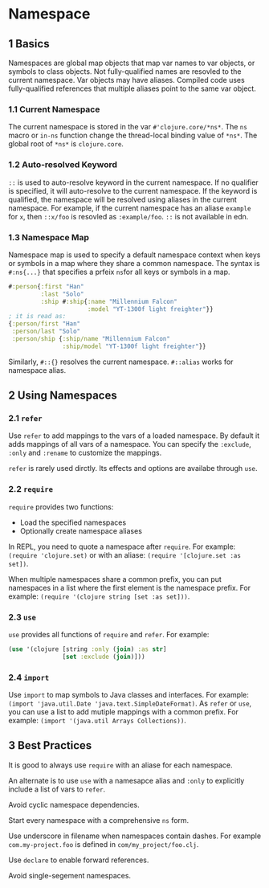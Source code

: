 # Namespace

## 1 Basics

Namespaces are global map objects that map var names to var objects, or symbols to class objects. Not fully-qualified names are resovled to the current namespace. Var objects may have aliases. Compiled code uses fully-qualified references that multiple aliases point to the same var object.

### 1.1 Current Namespace

The current namespace is stored in the var `#'clojure.core/*ns*`. The `ns` macro or `in-ns` function change the thread-local binding value of `*ns*`. The global root of `*ns*` is `clojure.core`.

### 1.2 Auto-resolved Keyword

`::` is used to auto-resolve keyword in the current namespace. If no qualifier is specified, it will auto-resolve to the current namespace. If the keyword is qualified, the namespace will be resolved using aliases in the current namespace. For example, if the current namespace has an aliase `example` for `x`, then `::x/foo` is resovled as `:example/foo`. `::` is not available in edn.

### 1.3 Namespace Map

Namespace map is used to specify a default namespace context when keys or symbols in a map where they share a common namespace. The syntax is `#:ns{...}` that specifies a prfeix `ns`for all keys or symbols in a map.

```clojure
#:person{:first "Han"
         :last "Solo"
         :ship #:ship{:name "Millennium Falcon"
                      :model "YT-1300f light freighter"}}
; it is read as:
{:person/first "Han"
 :person/last "Solo"
 :person/ship {:ship/name "Millennium Falcon"
               :ship/model "YT-1300f light freighter"}}
```

Similarly, `#::{}` resolves the current namespace. `#::alias` works for namespace alias.

## 2 Using Namespaces

### 2.1 `refer`

Use `refer` to add mappings to the vars of a loaded namespace. By default it adds mappings of all vars of a namespace. You can specify the `:exclude`, `:only` and `:rename` to customize the mappings.

`refer` is rarely used dirctly. Its effects and options are availabe through `use`.

### 2.2 `require`

`require` provides two functions:

- Load the specified namespaces
- Optionally create namespace aliases

In REPL, you need to quote a namespace after `require`. For example: `(require 'clojure.set)` or with an aliase: `(require '[clojure.set :as set])`.

When multiple namespaces share a common prefix, you can put namespaces in a list where the first element is the namespace prefix. For example: `(require '(clojure string [set :as set]))`.

### 2.3 `use`

`use` provides all functions of `require` and `refer`. For example:

```clojure
(use '(clojure [string :only (join) :as str]
               [set :exclude (join)]))
```

### 2.4 `import`

Use `import` to map symbols to Java classes and interfaces. For example: `(import 'java.util.Date 'java.text.SimpleDateFormat)`. As `refer` or `use`, you can use a list to add mutiple mappings with a common prefix. For example: `(import '(java.util Arrays Collections))`.

## 3 Best Practices

It is good to always use `require` with an aliase for each namespace.

An alternate is to use `use` with a namesapce alias and `:only` to explicitly include a list of vars to `refer`.

Avoid cyclic namespace dependencies.

Start every namespace with a comprehensive `ns` form.

Use underscore in filename when namespaces contain dashes. For example `com.my-project.foo` is defined in `com/my_project/foo.clj`.

Use `declare` to enable forward references.

Avoid single-segement namespaces.
